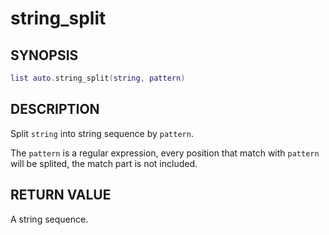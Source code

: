 # string_split

## SYNOPSIS

```lua
list auto.string_split(string, pattern)
```

## DESCRIPTION

Split `string` into string sequence by `pattern`.

The `pattern` is a regular expression, every position that match with `pattern` will be splited, the match part is not included.

## RETURN VALUE

A string sequence.
